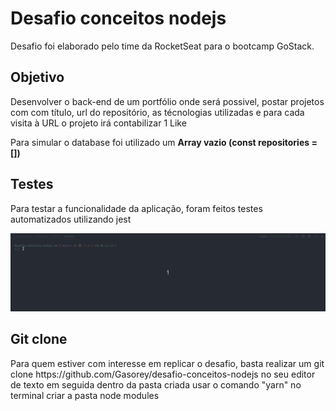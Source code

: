 # Desafio conceitos nodejs
Desafio foi elaborado pelo time da RocketSeat para o bootcamp GoStack.

<h2>Objetivo</h2>
<p>Desenvolver o back-end de um portfólio onde será possivel, postar projetos com com título, url 
do repositório, as técnologias utilizadas e para cada visita à URL o projeto irá contabilizar 1 Like </p>
<p>Para simular o database foi utilizado um <strong>Array vazio (const repositories = [])</strong></p>

<h2>Testes</h2>
<p>Para testar a funcionalidade da aplicação, foram feitos testes automatizados utilizando jest</p>

![automatic Tests](Testes.gif)

<h2>Git clone</h2>
<p> Para quem estiver com interesse em replicar o desafio, basta realizar um git clone https://github.com/Gasorey/desafio-conceitos-nodejs no seu editor de texto em seguida dentro da pasta criada usar o comando "yarn" no terminal criar a pasta node modules</p>



